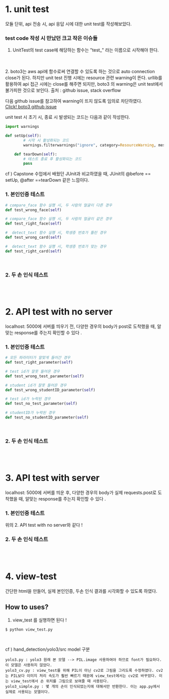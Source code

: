 # 1. unit test

모듈 단위, api 전송 시, api 응답 시에 대한 unit test를 작성해보았다.

### test code 작성 시 만났던 크고 작은 이슈들 

1. UnitTest의 test case에 해당하는 함수는 "test_" 라는 이름으로 시작해야 한다.  
  
<br />
<br />
2. boto3는 aws api에 함수로써 연결할 수 있도록 하는 것으로 auto connection close가 된다. 하지만 unit test 진행 시에는 resource 관련 warning이 뜬다. 
urllib를 활용하여 api 접근 시에는 close를 해주면 되지만, boto3 의 warning은 unit test에서 불가피한 것으로 보인다.  
출처 : github issue, stack overflow
  
<br />
  
다음 github issue를 참고하여 warning이 뜨지 않도록 임의로 차단하였다.  
[Click! boto3 github issue](https://github.com/boto/boto3/issues/454)

unit test 시 초기 시, 종료 시 발생되는 코드는 다음과 같이 작성한다.

```python
import warnings 

def setUp(self):
        # 시작 시 활성화되는 코드 
        warnings.filterwarnings("ignore", category=ResourceWarning, message="unclosed.*<ssl.SSLSocket.*>") 

    def tearDown(self):
        # 테스트 종료 후 활성화되는 코드 
        pass
```
   
cf ) Capstone 수업에서 배웠던 JUnit과 비교하였을 때, JUnit의 @before == setUp, @after ==tearDown 같은 느낌이다. 


### 1. 본인인증 테스트
```python
# compare_face 함수 실행 시, 두 사람의 얼굴이 다른 경우
def test_wrong_face(self) 

# compare_face 함수 실행 시, 두 사람의 얼굴이 같은 경우
def test_right_face(self)

#  detect_text 함수 실행 시, 학생증 번호가 틀린 경우
def test_wrong_card(self)

#  detect_text 함수 실행 시, 학생증 번호가 맞는 경우
def test_right_card(self)
```

<br />

### 2. 두 손 인식 테스트


<br />
<br />

# 2. API test with no server 
localhost: 5000에 서버를 띄우기 전, 다양한 경우의 body가 post로 도착했을 때, 알맞는 response를 주는지 확인할 수 있다 . 

### 1. 본인인증 테스트
```python
# 모든 파라미터가 알맞게 들어간 경우
def test_right_parameter(self)

# test id가 잘못 들어온 경우
def test_wrong_test_parameter(self)

# student id가 잘못 들어온 경우
def test_wrong_studentID_parameter(self)

# test id가 누락된 경우
def test_no_test_parameter(self)

# studentID가 누락된 경우
def test_no_studentID_parameter(self)
```

<br />

### 2. 두 손 인식 테스트 

<br />
<br />
 
# 3. API test with server 
localhost: 5000에 서버를 띄운 후, 다양한 경우의 body가 실제 requests.post로 도착했을 때, 알맞는 response를 주는지 확인할 수 있다 . 

### 1. 본인인증 테스트 
위의 2. API test with no server와 같다 !


### 2. 두 손 인식 테스트 

<br />
<br />

# 4. view-test
간단한 html을 만들어, 실제 본인인증, 두손 인식 결과를 시각화할 수 있도록 하였다. 

## How to uses?

1. view_test 를 실행하면 된다 !

```bash
$ python view_test.py
```

  
<br />


cf ) hand_detection/yolo3/src model 구분
```
yolo3.py : yolo3 원래 본 모델 --> PIL.image 사용하여야 하므로 font가 필요하다. 이 모델은 사용하지 않았다.
yolo3_cv.py : view_test를 위해 PIL이 아닌 cv2로 그림을 그리도록 수정하였다. cv2는 PIL보다 이미지 처리 속도가 훨씬 빠르기 때문에 view_test에서는 cv2로 바꾸었다. 이는 view_test에서 손 위치를 그림으로 보여줄 때 사용된다.
yolo3_simple.py : 몇 개의 손이 인식되었는지에 대해서만 반환한다. 이는 app.py에서 실제로 사용되는 모델이다.
```